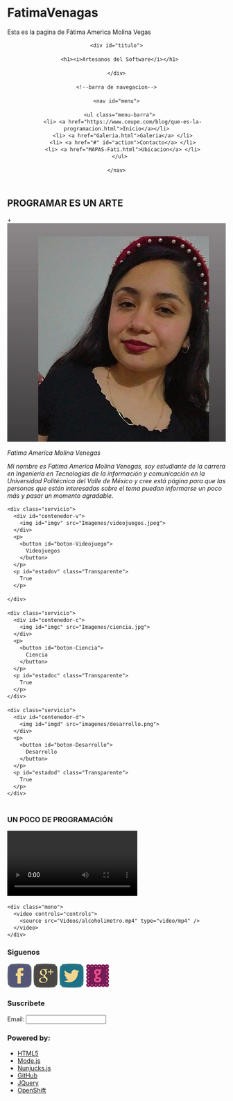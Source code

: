 # FatimaVenagas
Esta es la pagina de Fátima America Molina Vegas
<html>
<head>
  <meta charset='utf-8'>
  <meta http-equiv=' X-UA-Compatible' content='IE=edge'>
  <meta name='viewport' conten='width=device-width, initial-scale=1'>
  <link rel="shortcut icon" href="Imagenes/Logo-Ame.png">
  <link rel='stylesheet' href='CSS/Estilos.css'>
  <title>FatimaVenegas</title>
  <link rel="stylesheet" href="Jscript/Java-Fati.js">

  <script src="jquery-1.10.2.min.js"></script>

  <script>
    $(function () {
      var botonv = $("#boton-Videojuego");
      var botonc = $("#boton-Ciencia");
      var botond = $("#boton-Desarrollo");

      var imagen = $("#imgv");
      var imagen1 = $("#imgc");
      var imagen2 = $("#imgd");

      var videojuego = $("#estadov");
      var ciencia = $("#estadoc");
      var desarrollo = $("#estadod");

      var contenedorv = $("#contenedor-v");
      var contenedorc = $("#contenedor-c");
      var contenedord = $("#contenedor-d");

      var num = 1;

      botonv.click(function () {
        contenedorv.fadeOut("slow",
          function () {
            if (videojuego.html() === "True") {
              imagen.attr("src", "imagenes/desarrollo.png");
              videojuego.html("False");
            }
            else {
              imagen.attr("src", "imagenes/videojuegos.png");
              videojuego.html("True");
            }
          }
        );
        contenedorv.fadeIn("slow");

      });
      botonc.click(function () {
        contenedorc.fadeOut("slow",
          function () {
            if (ciencia.html() === "True") {
              imagen1.attr("src", "imagenes/videojuegos.png");
              ciencia.html("False");
            }
            else {
              imagen1.attr("src", "imagenes/ciencia.png");
              ciencia.html("True");
            }
          }
        );
        contenedorc.fadeIn("slow");

      });
      botond.click(function () {
        contenedord.fadeOut("slow",
          function () {
            if (desarrollo.html() === "True") {
              imagen2.attr("src", "imagenes/ciencia.png");
              desarrollo.html("False");
            }
            else {
              imagen2.attr("src", "imagenes/desarrollo.png");
              desarrollo.html("True");
            }
          }
        );
        contenedord.fadeIn("slow");

      });
    });
  </script>


</head>

<body>

  <header>

    <div id="titulo">

      <h1><i>Artesanos del Software</i></h1>

    </div>

    <!--barra de navegacion-->

    <nav id="menu">

      <ul class="menu-barra">
        <li> <a href="https://www.ceupe.com/blog/que-es-la-programacion.html">Inicio</a></li>
        <li> <a href="Galeria.html">Galeria</a> </li>
        <li> <a href="#" id="action">Contacto</a> </li>
        <li> <a href="MAPAS-Fati.html">Ubicacion</a> </li>
      </ul>

    </nav>

  </header>

  <section id="bienvenida">
    <h1><b>PROGRAMAR ES UN ARTE</b></h1>
  </section>
  <div class="bg-modal">
    <div class="modal-content">
      <div class="close">+</div>
      <div class="icon">
        <img src="Imagenes/yo1.jpeg">
      </div>
      <div id="letTam">
        <p><i>Fatima America Molina Venegas</i> </p>
      </div>
      <div id="inter">
        <p> <i> Mi nombre es Fatima America Molina Venegas, soy estudiante de la carrera en Ingeniería en Tecnologías de
            la
            información y comunicación en la Universidad Politécnica del Valle de México y cree está página para que las
            personas que estén interesadas sobre el tema puedan informarse un poco más y pasar un momento agradable.</i>
        </p>
      </div>
    </div>
  </div>
  <script src="Jscript/Java-Fati.js">  </script>

  <section id="nuestros-servicios">

    <div class="servicio">
      <div id="contenedor-v">
        <img id="imgv" src="Imagenes/videojuegos.jpeg">
      </div>
      <p>
        <button id="boton-Videojuego">
          Videojuegos
        </button>
      </p>
      <p id="estadov" class="Transparente">
        True
      </p>

    </div>

    <div class="servicio">
      <div id="contenedor-c">
        <img id="imgc" src="Imagenes/ciencia.jpg">
      </div>
      <p>
        <button id="boton-Ciencia">
          Ciencia
        </button>
      </p>
      <p id="estadoc" class="Transparente">
        True
      </p>
    </div>

    <div class="servicio">
      <div id="contenedor-d">
        <img id="imgd" src="imagenes/desarrollo.png">
      </div>
      <p>
        <button id="boton-Desarrollo">
          Desarrollo
        </button>
      </p>
      <p id="estadod" class="Transparente">
        True
      </p>
    </div>

  </section>

  <section id="conoceme">
    <h3>
      <br>
      UN POCO DE PROGRAMACIÓN
    </h3>
    <div class="mono">
      <video controls="controls">
        <source src="Videos/casoreal.mp4" type="video/mp4" />
      </video>
    </div>

    <div class="mono">
      <video controls="controls">
        <source src="Videos/alcoholimetro.mp4" type="video/mp4" />
      </video>
    </div>
  </section>

  <footer>
    <div id="siguenos">
      <h3>
        Siguenos
      </h3>
      <a href="https://www.facebook.com/"> <img src="Imagenes/Facebook.png" /></a>
      <a href="https://mail.google.com/mail/u/0/?tab=rm#inbox"> <img src="Imagenes/GooglePlus.png" /></a>
      <a href="https://twitter.com/?lang=es"><img src="Imagenes/Twitter.png" /></a>
        <a href="https://github.com/"> <img src="Imagenes/github.png" /></a>
    </div>
    <div id="suscribir">
      <h3>
        Suscribete
      </h3>
      <label>Email: </label>
      <input type="text" />
    </div>
    <div id="powered">
      <h3>Powered by: </h3>
      <ul>
        <li>
          <a href="http://www.w3.org/html/wg/drafts/html/master/">HTML5</a>
        </li>
        <li>
          <a href="http://nodejs.org/">Mode.js</a>
        </li>
        <li>
          <a href="http://nozilla.github.io/nunjucks/">Nunjucks.js</a>
        </li>
        <li>
          <a href="http://github.com/">GitHub</a>
        </li>
        <li>
          <a href="http://jquery.com/">JQuery</a>
        </li>
        <li>
          <a href="https://www.openshift.com/">OpenShift</a>
        </li>
      </ul>
    </div>
  </footer>

</body>

</html>
